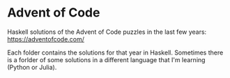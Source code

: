 # Advent of Code

Haskell solutions of the Advent of Code puzzles in the last few years:
  https://adventofcode.com/

Each folder contains the solutions for that year in Haskell.
Sometimes there is a forlder of some solutions in a different language that I'm learning (Python or Julia).
